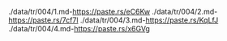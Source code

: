 ./data/tr/004/1.md-https://paste.rs/eC6Kw
./data/tr/004/2.md-https://paste.rs/7cf7l
./data/tr/004/3.md-https://paste.rs/KqLfJ
./data/tr/004/4.md-https://paste.rs/x6GVg